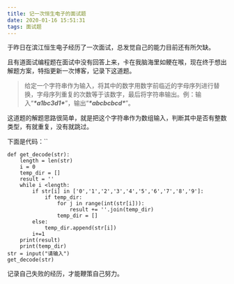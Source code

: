 ```yaml
---
title: 记一次恒生电子的面试题
date: 2020-01-16 15:51:31
tags: 面试题
---
```


于昨日在滨江恒生电子经历了一次面试，总发觉自己的能力目前还有所欠缺。

且有道面试编程题在面试中没有回答上来，卡在我脑海里如鲠在喉，现在终于想出解题方案，特指更新一次博客，记录下这道题。

> 给定一个字符串作为输入，将其中的数字用数字前临近的字母序列进行替换，字母序列重复的次数等于该数字，最后将字符串输出。例：输入“***\*a1bc3d1\****”，输出“***\*abcbcbcd\****”。

这道题的解题思路很简单，就是把这个字符串作为数组输入，判断其中是否有整数类型，有就重复，没有就跳过。

下面是代码：``

```
def get_decode(str):
    length = len(str)
    i = 0
    temp_dir = []
    result = ''
    while i <length:
        if str[i] in ['0','1','2','3','4','5','6','7','8','9']:
            if temp_dir:
                for j in range(int(str[i])):
                    result += ''.join(temp_dir)
                temp_dir = []
        else:
            temp_dir.append(str[i])
        i+=1
    print(result)
    print(temp_dir)
str = input("请输入")
get_decode(str)
```

 记录自己失败的经历，才能鞭策自己努力。